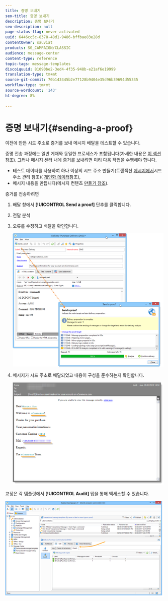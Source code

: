 ```yaml
---
title: 증명 보내기
seo-title: 증명 보내기
description: 증명 보내기
seo-description: null
page-status-flag: never-activated
uuid: 6446cc5c-8378-48d1-9486-bffbae83e28d
contentOwner: sauviat
products: SG_CAMPAIGN/CLASSIC
audience: message-center
content-type: reference
topic-tags: message-templates
discoiquuid: 81090be2-3ed4-4f35-948b-e21af6e19999
translation-type: tm+mt
source-git-commit: 70b143445b2e77128b9404e35d96b39694d55335
workflow-type: tm+mt
source-wordcount: '143'
ht-degree: 8%

---
```



# 증명 보내기{#sending-a-proof}

이전에 만든 시드 주소로 증거를 보내 메시지 배달을 테스트할 수 있습니다.

증명 전송 과정에는 일반 게재와 동일한 프로세스가 포함됩니다(자세한 내용은 [이 섹션](../../delivery/using/steps-validating-the-delivery.md#sending-a-proof)참조). 그러나 메시지 센터 내에 증거를 보내려면 미리 다음 작업을 수행해야 합니다.

* 테스트 데이터를 사용하여 하나 이상의 시드 주소 만들기(트랜잭션 [메시지에서](../../message-center/using/managing-seed-addresses-in-transactional-messages.md)시드 주소 관리 참조)( [개인화 데이터](../../message-center/using/personalization-data.md)참조),
* 메시지 내용을 만듭니다(메시지 컨텐츠 [만들기 참조](../../message-center/using/creating-message-content.md)).

증거를 전송하려면

1. 배달 창에서 **[!UICONTROL Send a proof]** 단추를 클릭합니다.
1. 전달 분석
1. 오류를 수정하고 배달을 확인합니다.

   ![](assets/messagecenter_send_proof_001.png)

1. 메시지가 시드 주소로 배달되었고 내용이 구성을 준수하는지 확인합니다.

   ![](assets/messagecenter_send_proof_002.png)

교정은 각 템플릿에서 **[!UICONTROL Audit]** 탭을 통해 액세스할 수 있습니다.

![](assets/messagecenter_send_proof_003.png)

